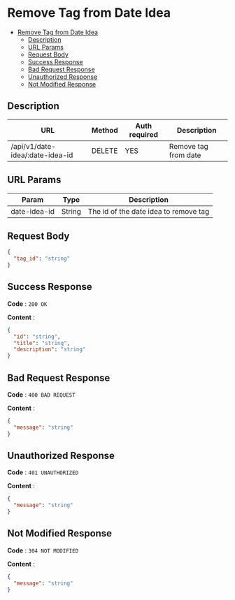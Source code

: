 # Remove Tag from Date Idea

<!--toc:start-->

- [Remove Tag from Date Idea](#remove-tag-from-date-idea)
  - [Description](#description)
  - [URL Params](#url-params)
  - [Request Body](#request-body)
  - [Success Response](#success-response)
  - [Bad Request Response](#bad-request-response)
  - [Unauthorized Response](#unauthorized-response)
  - [Not Modified Response](#not-modified-response)
  <!--toc:end-->

## Description

| URL                             | Method | Auth required | Description          |
| ------------------------------- | ------ | ------------- | -------------------- |
| /api/v1/date-idea/:date-idea-id | DELETE | YES           | Remove tag from date |

## URL Params

| Param        | Type   | Description                           |
| ------------ | ------ | ------------------------------------- |
| date-idea-id | String | The id of the date idea to remove tag |

## Request Body

```json
{
  "tag_id": "string"
}
```

## Success Response

**Code** : `200 OK`

**Content** :

```json
{
  "id": "string",
  "title": "string",
  "description": "string"
}
```

## Bad Request Response

**Code** : `400 BAD REQUEST`

**Content** :

```json
{
  "message": "string"
}
```

## Unauthorized Response

**Code** : `401 UNAUTHORIZED`

**Content** :

```json
{
  "message": "string"
}
```

## Not Modified Response

**Code** : `304 NOT MODIFIED`

**Content** :

```json
{
  "message": "string"
}
```
